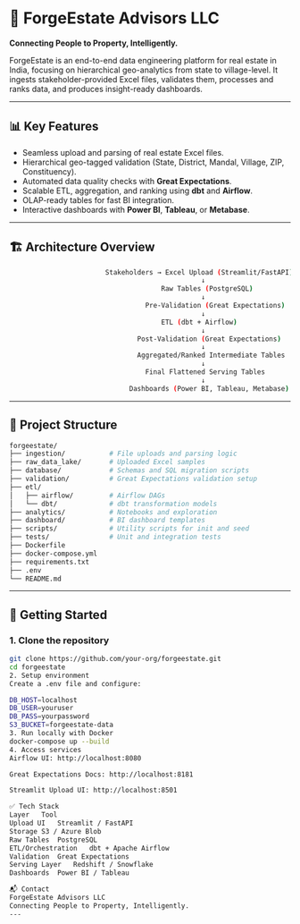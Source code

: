 # 🏢 ForgeEstate Advisors LLC

**Connecting People to Property, Intelligently.**

ForgeEstate is an end-to-end data engineering platform for real estate in India, focusing on hierarchical geo-analytics from state to village-level. It ingests stakeholder-provided Excel files, validates them, processes and ranks data, and produces insight-ready dashboards.

---

## 📊 Key Features

- Seamless upload and parsing of real estate Excel files.
- Hierarchical geo-tagged validation (State, District, Mandal, Village, ZIP, Constituency).
- Automated data quality checks with **Great Expectations**.
- Scalable ETL, aggregation, and ranking using **dbt** and **Airflow**.
- OLAP-ready tables for fast BI integration.
- Interactive dashboards with **Power BI**, **Tableau**, or **Metabase**.

---

## 🏗️ Architecture Overview
```bash
                        Stakeholders → Excel Upload (Streamlit/FastAPI) → S3/Blob
                                                ↓
                                      Raw Tables (PostgreSQL)
                                                ↓
                                  Pre-Validation (Great Expectations)
                                                ↓
                                      ETL (dbt + Airflow)
                                                ↓
                                Post-Validation (Great Expectations)
                                                ↓ 
                                Aggregated/Ranked Intermediate Tables
                                                ↓
                                  Final Flattened Serving Tables
                                                ↓
                              Dashboards (Power BI, Tableau, Metabase)
```
---

## 📁 Project Structure
```bash
forgeestate/
├── ingestion/           # File uploads and parsing logic
├── raw_data_lake/       # Uploaded Excel samples
├── database/            # Schemas and SQL migration scripts
├── validation/          # Great Expectations validation setup
├── etl/
│   ├── airflow/         # Airflow DAGs
│   └── dbt/             # dbt transformation models
├── analytics/           # Notebooks and exploration
├── dashboard/           # BI dashboard templates
├── scripts/             # Utility scripts for init and seed
├── tests/               # Unit and integration tests
├── Dockerfile
├── docker-compose.yml
├── requirements.txt
├── .env
└── README.md
```
---

## 🚀 Getting Started

### 1. Clone the repository
```bash
git clone https://github.com/your-org/forgeestate.git
cd forgeestate
2. Setup environment
Create a .env file and configure:

DB_HOST=localhost
DB_USER=youruser
DB_PASS=yourpassword
S3_BUCKET=forgeestate-data
3. Run locally with Docker
docker-compose up --build
4. Access services
Airflow UI: http://localhost:8080

Great Expectations Docs: http://localhost:8181

Streamlit Upload UI: http://localhost:8501

✅ Tech Stack
Layer	Tool
Upload UI	Streamlit / FastAPI
Storage	S3 / Azure Blob
Raw Tables	PostgreSQL
ETL/Orchestration	dbt + Apache Airflow
Validation	Great Expectations
Serving Layer	Redshift / Snowflake
Dashboards	Power BI / Tableau

📬 Contact
ForgeEstate Advisors LLC
Connecting People to Property, Intelligently.
---
